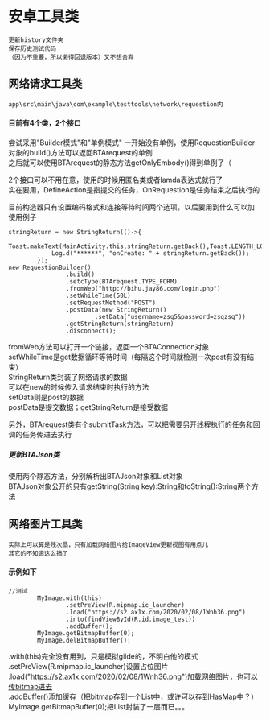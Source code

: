 # 安卓工具类 #   
```
更新history文件夹   
保存历史测试代码   
（因为不重要，所以懒得回退版本）又不想舍弃
```
## 网络请求工具类 ##  
```
app\src\main\java\com\example\testtools\network\requestion内   
```
#### 目前有4个类，2个接口 ####
尝试采用"Builder模式"和"单例模式"
一开始没有单例，使用RequestionBuilder对象的build()方法可以返回BTArequest的单例   
之后就可以使用BTArequest的静态方法getOnlyEmbody()得到单例了（   
   
2个接口可以不用在意，使用的时候用匿名类或者lamda表达式就行了   
实在要用，DefineAction是指提交的任务，OnRequestion是任务结束之后执行的   
   
目前构造器只有设置编码格式和连接等待时间两个选项，以后要用到什么可以加   
使用例子  
```
stringReturn = new StringReturn(()->{
            Toast.makeText(MainActivity.this,stringReturn.getBack(),Toast.LENGTH_LONG).show();
            Log.d("******", "onCreate: " + stringReturn.getBack());
        });
new RequestionBuilder()
                .build()
                .setcType(BTArequest.TYPE_FORM)
                .fromWeb("http://bihu.jay86.com/login.php")
                .setWhileTime(50L)
                .setRequestMethod("POST")
                .postData(new StringReturn()
                        .setData("username=zsq5&password=zsqzsq"))
                .getStringReturn(stringReturn)
                .disconnect();
```   
fromWeb方法可以打开一个链接，返回一个BTAConnection对象   
setWhileTime是get数据循环等待时间（每隔这个时间就检测一次post有没有结束）   
StringReturn类封装了网络请求的数据   
可以在new的时候传入请求结束时执行的方法   
setData则是post的数据   
postData是提交数据；getStringReturn是接受数据   

另外，BTArequest类有个submitTask方法，可以把需要另开线程执行的任务和回调的任务传进去执行  
   
##### 更新BTAJson类 #####  
使用两个静态方法，分别解析出BTAJson对象和List<BTAJson>对象   
BTAJson对象公开的只有getString(String key):String和toString():String两个方法   
   
## 网络图片工具类   
```
实际上可以算是残次品，只有加载网络图片给ImageView更新视图有用点儿   
其它的不知道这么搞了   
```
#### 示例如下 
```
//测试
        MyImage.with(this)
                .setPreView(R.mipmap.ic_launcher)
                .load("https://s2.ax1x.com/2020/02/08/1Wnh36.png")
                .into(findViewById(R.id.image_test))
                .addBuffer();
        MyImage.getBitmapBuffer(0);
        MyImage.delBitmapBuffer();
```   
.with(this)完全没有用到，只是模拟gilde的，不明白他的模式   
.setPreView(R.mipmap.ic_launcher)设置占位图片   
.load("https://s2.ax1x.com/2020/02/08/1Wnh36.png")加载网络图片，也可以传bitmap进去   
.addBuffer()添加缓存（把bitmap存到一个List中，或许可以存到HasMap中？）   
MyImage.getBitmapBuffer(0);把List封装了一层而已。。。   
